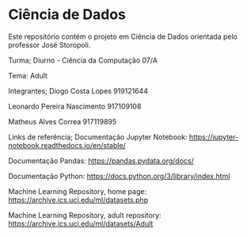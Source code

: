 # Ciência de Dados
Este repositório contém o projeto em Ciência de Dados orientada pelo professor José Storopoli.

Turma;
Diurno - Ciência da Computação 07/A

Tema: Adult

Integrantes;
Diogo Costa Lopes 
919121644

Leonardo Pereira Nascimento
917109108

Matheus Alves Correa
917119895

Links de referência;
Documentação Jupyter Notebook:
https://jupyter-notebook.readthedocs.io/en/stable/

Documentação Pandas:
https://pandas.pydata.org/docs/

Documentação Python:
https://docs.python.org/3/library/index.html

Machine Learning Repository, home page:
https://archive.ics.uci.edu/ml/datasets.php

Machine Learning Repository, adult repository:
https://archive.ics.uci.edu/ml/datasets/Adult
